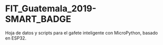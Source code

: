 # FIT_Guatemala_2019-SMART_BADGE
Hoja de datos y scripts para el gafete inteligente con MicroPython, basado en ESP32.
